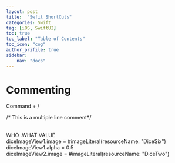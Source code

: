 ```yaml
---
layout: post
title:  "Swfit ShortCuts"
categories: Swift
tag: [iOS, SwiftUI]
toc: true
toc_label: "Table of Contents"
toc_icon: "cog"
author_prifile: true
sidebar:
    nav: "docs"
---
```


# Commenting
Command + /

/* This is a multiple
 line comment*/
 <br/>
 <br/>

WHO           .WHAT    VALUE
<br/>
diceImageView1.image = #imageLiteral(resourceName: "DiceSix")
<br/>
diceImageView1.alpha = 0.5
<br/>
diceImageView2.image = #imageLiteral(resourceName: "DiceTwo")